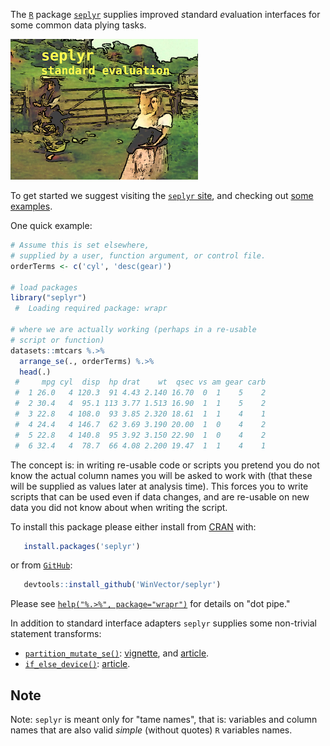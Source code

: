 
<!-- README.md is generated from README.Rmd. Please edit that file -->
The [`R`](https://www.r-project.org) package [`seplyr`](https://github.com/WinVector/seplyr) supplies improved *s*tandard *e*valuation interfaces for some common data plying tasks.

![](https://github.com/WinVector/seplyr/raw/master/tools/safety.png)

To get started we suggest visiting the [`seplyr` site](https://winvector.github.io/seplyr/), and checking out [some examples](https://winvector.github.io/seplyr/articles/seplyr.html).

One quick example:

``` r
# Assume this is set elsewhere,
# supplied by a user, function argument, or control file.
orderTerms <- c('cyl', 'desc(gear)')

# load packages
library("seplyr")
 #  Loading required package: wrapr

# where we are actually working (perhaps in a re-usable
# script or function)
datasets::mtcars %.>% 
  arrange_se(., orderTerms) %.>% 
  head(.)
 #     mpg cyl  disp  hp drat    wt  qsec vs am gear carb
 #  1 26.0   4 120.3  91 4.43 2.140 16.70  0  1    5    2
 #  2 30.4   4  95.1 113 3.77 1.513 16.90  1  1    5    2
 #  3 22.8   4 108.0  93 3.85 2.320 18.61  1  1    4    1
 #  4 24.4   4 146.7  62 3.69 3.190 20.00  1  0    4    2
 #  5 22.8   4 140.8  95 3.92 3.150 22.90  1  0    4    2
 #  6 32.4   4  78.7  66 4.08 2.200 19.47  1  1    4    1
```

The concept is: in writing re-usable code or scripts you pretend you do not know the actual column names you will be asked to work with (that these will be supplied as values later at analysis time). This forces you to write scripts that can be used even if data changes, and are re-usable on new data you did not know about when writing the script.

To install this package please either install from [CRAN](https://CRAN.R-project.org/package=seplyr) with:

``` r
   install.packages('seplyr')
```

or from [`GitHub`](https://github.com/WinVector/seplyr):

``` r
   devtools::install_github('WinVector/seplyr')
```

Please see [`help("%.>%", package="wrapr")`](https://winvector.github.io/wrapr/reference/grapes-.-greater-than-grapes.html) for details on "dot pipe."

In addition to standard interface adapters `seplyr` supplies some non-trivial statement transforms:

-   [`partition_mutate_se()`](https://winvector.github.io/seplyr/reference/partition_mutate_se.html): [vignette](https://winvector.github.io/seplyr/articles/MutatePartitioner.html), and [article](http://winvector.github.io/FluidData/partition_mutate.html).
-   [`if_else_device()`](https://winvector.github.io/seplyr/reference/if_else_device.html): [article](http://winvector.github.io/FluidData/partition_mutate_ex2.html).

Note
----

Note: `seplyr` is meant only for "tame names", that is: variables and column names that are also valid *simple* (without quotes) `R` variables names.
